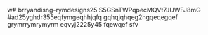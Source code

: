 w# brryandisng-rymdesigns25
S5GSnTWPqpecMQVt7JUWFJ8mG
#ad25yghdr355eqfymgeqhhjqfq
gqhqjqhqeg2hgqeqegqef
grymrrymrymyrm
eqvyj2225y45
fqewqef
sfv
